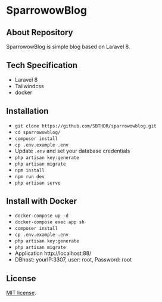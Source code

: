 # SparrowowBlog

## About Repository

SparrowowBlog is simple blog based on Laravel 8.

## Tech Specification

- Laravel 8
- Tailwindcss
- docker

## Installation

- `git clone https://github.com/SBTHDR/sparrowowblog.git`
- `cd sparrowowblog/`
- `composer install`
- `cp .env.example .env`
- Update `.env` and set your database credentials
- `php artisan key:generate`
- `php artisan migrate`
- `npm install`
- `npm run dev`
- `php artisan serve`

## Install with Docker

- `docker-compose up -d`
- `docker-compose exec app sh`
- `composer install`
- `cp .env.example .env`
- `php artisan key:generate`
- `php artisan migrate`
- Application http://localhost:88/
- DBhost: yourIP:3307, user: root, Password: root

## License

[MIT license](https://opensource.org/licenses/MIT).
